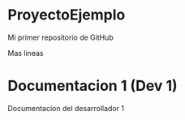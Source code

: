 # ProyectoEjemplo
Mi primer repositorio de GitHub

Mas lineas

# Documentacion 1 (Dev 1)
Documentacion del desarrollador 1
